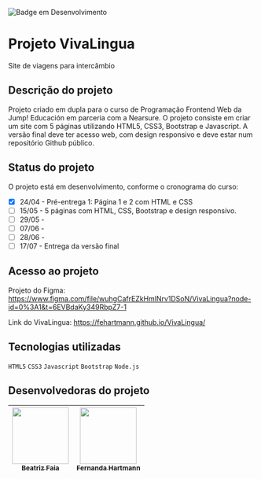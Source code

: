 ![Badge em Desenvolvimento](http://img.shields.io/static/v1?label=STATUS&message=EM%20DESENVOLVIMENTO&color=GREEN&style=for-the-badge)

# Projeto VivaLingua
Site de viagens para intercâmbio

## **Descrição do projeto** 
Projeto criado em dupla para o curso de Programação Frontend Web da Jump! Educación em parceria com a Nearsure. O projeto consiste em criar um site com 5 páginas utilizando HTML5, CSS3, Bootstrap e Javascript. A versão final deve ter acesso web, com design responsivo e deve estar num repositório Github público.

## **Status do projeto** ##
O projeto está em desenvolvimento, conforme o cronograma do curso:
- [x] 24/04 - Pré-entrega 1: Página 1 e 2 com HTML e CSS
- [ ] 15/05 - 5 páginas com HTML, CSS, Bootstrap e design responsivo.
- [ ] 29/05 - 
- [ ] 07/06 - 
- [ ] 28/06 - 
- [ ] 17/07 - Entrega da versão final

## **Acesso ao projeto** ##
Projeto do Figma: https://www.figma.com/file/wuhgCafrEZkHmlNrv1DSoN/VivaLingua?node-id=0%3A1&t=6EVBdaKy349RbpZ7-1

Link do VivaLingua: https://fehartmann.github.io/VivaLingua/

## **Tecnologias utilizadas** ##
`HTML5` `CSS3` `Javascript` `Bootstrap` `Node.js` 

## **Desenvolvedoras do projeto** ##
| [<img src="https://user-images.githubusercontent.com/116191544/236593885-dfb85882-651e-4ae0-8194-b3c12eb1b880.jpeg" width=115><br><sub>Beatriz Faia</sub>](https://github.com/biafaia) | [<img src="https://user-images.githubusercontent.com/116191544/236594514-ede9f1ca-ffa0-4ec9-8a48-6c45e7a4fb52.png" width=115><br><sub>Fernanda Hartmann</sub>](https://github.com/fehartmann) | 
| :---: | :---: |


